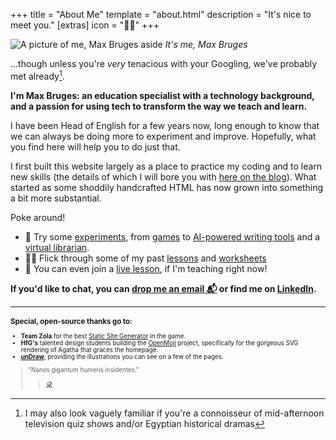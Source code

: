 +++
title = "About Me"
template = "about.html"
description = "It's nice to meet you."
[extras]
  icon = "👨‍🏫"
+++

![A picture of me, Max Bruges aside](/headshot.webp)
*It's me, Max Bruges*

...though unless you're *very* tenacious with your Googling, we've probably met already[^1].

**I'm Max Bruges: an education specialist with a technology background, and a passion for using tech to transform the way we teach and learn.**

I have been Head of English for a few years now, long enough to know that we can always be doing more to experiment and improve. Hopefully, what you find here will help you to do just that.

I first built this website largely as a place to practice my coding and to learn new skills (the details of which I will bore you with [here on the blog](/blog)).  What started as some shoddily handcrafted HTML has now grown into something a bit more substantial.

Poke around!
- 🧪 Try some [experiments](/experiments), from [games](@/experiments/hangman.md) to [AI-powered writing tools](@/experiments/kickstart.md) and a [virtual librarian](../experiments/ai-librarian.html).
- 👨‍🏫 Flick through some of my past [lessons](/learn) and [worksheets](/learn/textbook/)
- 🔴 You can even join a [live lesson](https://learn.maxbruges.com/), if I'm teaching right now!

**If you'd like to chat, you can [drop me an email 📬](mailto:hello@maxbruges.com) or find me on [LinkedIn](https://uk.linkedin.com/in/max-bruges).**

[^1]: I may also look vaguely familiar if you're a connoisseur of mid-afternoon television quiz shows and/or Egyptian historical dramas

---

<div style=font-size:0.7em>

### Special, open-source thanks go to:

- **Team Zola** for the best [Static Site Generator](https://github.com/getzola/zola) in the game.
- **HfG's** talented design students building the [OpenMoji](https://openmoji.org/) project, specifically for the gorgeous SVG rendering of Agatha that graces the homepage.
- **[unDraw](https://undraw.co/)**, providing the illustrations you can see on a few of the pages.

> "Nanos gigantum humeris insidentes."
>> [🪙](https://www.royalmint.com/faqs/collectors/where-did-the-edge-inscription-standing-on-the-shoulders-of-giants-come-from/#:~:text=if%20I%20have)

</div>

